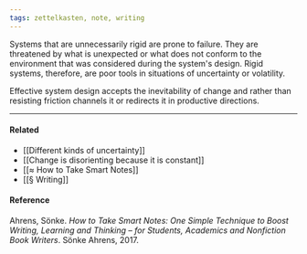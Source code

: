 ```yaml
---
tags: zettelkasten, note, writing
---
```


Systems that are unnecessarily rigid are prone to failure. They are threatened
by what is unexpected or what does not conform to the environment that was
considered during the system's design. Rigid systems, therefore, are poor tools
in situations of uncertainty or volatility.

Effective system design accepts the inevitability of change and rather than
resisting friction channels it or redirects it in productive directions.

---

#### Related

- [[Different kinds of uncertainty]]
- [[Change is disorienting because it is constant]]
- [[≈ How to Take Smart Notes]]
- [[§ Writing]]

#### Reference

Ahrens, Sönke. _How to Take Smart Notes: One Simple Technique to Boost Writing,
Learning and Thinking – for Students, Academics and Nonfiction Book Writers_.
Sönke Ahrens, 2017.
